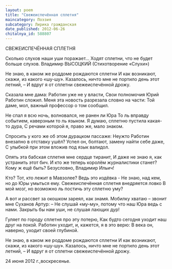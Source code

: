 ```yaml
---
layout: poem
title: "Свежеиспечённая сплетня"
maincategory: Поэзия
subcategory: Лирика гражданская
date_published: 2012-06-26
chitalnya_id: 588807
---
```




СВЕЖЕИСПЕЧЁННАЯ СПЛЕТНЯ

Сколько слухов наши уши поражает...
Ходят сплетни, что не будет больше слухов.
Владимир ВЫСОЦКИЙ
(Стихотворение «Слухи»)

Не знаю, в каком же роддоме рождаются сплетни
И как возникают, скажи, из какого «шу-шу».
Казалось, ничто мне не портило день этот летний, – 
И вдруг я от сплетни свежеиспечённой дрожу.

Сказала мне дама: Работин уже не у власти,
Свои полномочия Юрий Работин сложил.
Меня эта новость разрезала словно на части:
Той даме, мол, важный профессор о том сообщил.

Не спал я всю ночь, волновался, не ранен ли Юра
То ль вправду событием, каверзным то ль языком.
Я думаю, сплетню пустила какая-то дура,
С речами которой я, право же, мало знаком.

Спросить у кого же об этом дурацком пассаже:
Неужто Работин внезапно в отставку ушёл?
Успел он, болтают, замену найти себе даже,
С улыбкой при этом вложив под язык валидол.

Опять эта бабская сплетня мне сердце тиранит,
И даже не знаю я, как устранить этот бич.
И кто же теперь королём журналистики станет?
Кому ж ещё быть? Безусловно, Владимир Ильич!

Кто? Тот, кто лежит в Мавзолее? Ведь это издёвка -
Не знаю, над кем, но до Юры умыться ему.
Свежеиспечённая сплетня внедряется ловко
В мой мозг, но возможно ль постичь эту сплетню уму?

А вот и рассвет за окошком зареял, как знамя.
Мобилку хватаю – звонит мне Суханов Артур:
– Не слушай «му-му», потому что наш Юра ведь с нами.
Закрыть бы нам уши, не слушая лающих дур!

Гуляет по городу сплетня про эту потерю,
Как будто сегодня уходит наш друг на покой.
Работин уходит, и, кажется, я в это верю:
В века он, наверно, уходит своей глубиной.

Не знаю, в каком же роддоме рождаются сплетни
И как возникают, скажи, из какого «шу-шу».
Казалось, ничто мне не портило день этот летний, – 
И вдруг я от сплетни свежеиспечённой дрожу.

24 июня 2012 г.,воскресенье.







